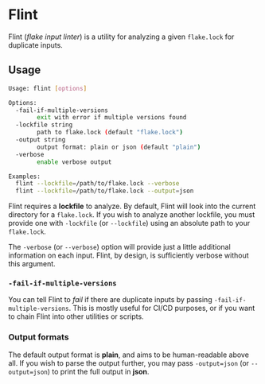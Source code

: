 # Flint

Flint (_flake input linter_) is a utility for analyzing a given `flake.lock` for
duplicate inputs.

## Usage

```bash
Usage: flint [options]

Options:
  -fail-if-multiple-versions
        exit with error if multiple versions found
  -lockfile string
        path to flake.lock (default "flake.lock")
  -output string
        output format: plain or json (default "plain")
  -verbose
        enable verbose output

Examples:
  flint --lockfile=/path/to/flake.lock --verbose
  flint --lockfile=/path/to/flake.lock --output=json
```

Flint requires a **lockfile** to analyze. By default, Flint will look into the
current directory for a `flake.lock`. If you wish to analyze another lockfile,
you must provide one with `-lockfile` (or `--lockfile`) using an absolute path
to your `flake.lock`.

The `-verbose` (or `--verbose`) option will provide just a little additional
information on each input. Flint, by design, is sufficiently verbose without
this argument.

### `-fail-if-multiple-versions`

You can tell Flint to _fail_ if there are duplicate inputs by passing
`-fail-if-multiple-versions`. This is mostly useful for CI/CD purposes, or if
you want to chain Flint into other utilities or scripts.

### Output formats

The default output format is **plain**, and aims to be human-readable above all.
If you wish to parse the output further, you may pass `-output=json` (or
`--output=json`) to print the full output in **json**.
